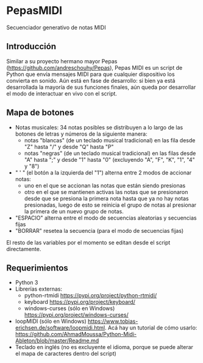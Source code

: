 # PepasMIDI
Secuenciador generativo de notas MIDI

## Introducción
Similar a su proyecto hermano mayor Pepas (https://github.com/andreschouhy/Pepas), Pepas MIDI es un script de Python que envía mensajes MIDI para que cualquier dispositivo los convierta en sonido.
Aún está en fase de desarrollo: si bien ya está desarrollada la mayoría de sus funciones finales, aún queda por desarrollar el modo de interactuar en vivo con el script.

## Mapa de botones
- Notas musicales: 34 notas posibles se distribuyen a lo largo de las botones de letras y números de la siguiente manera:
  - notas "blancas" (de un teclado musical tradicional) en las fila desde "Z" hasta "/" y desde "Q" hasta "P"
  - notas "negras" (de un teclado musical tradicional) en las filas desde "A" hasta ";" y desde "1" hasta "0" (excluyendo "A", "F", "K", "1", "4" y "8")
- " ' " (el botón a la izquierda del "1") alterna entre 2 modos de accionar notas:
  - uno en el que se accionan las notas que están siendo presionas
  - otro en el que se mantienen activas las notas que se presionaron desde que se presiona la primera nota hasta que ya no hay notas presionadas, luego de esto se reinicia el grupo de notas al presionar la primera de un nuevo grupo de notas.
- "ESPACIO" alterna entre el modo de secuencias aleatorias y secuencias fijas
- "BORRAR" resetea la secuencia (para el modo de secuencias fijas)

El resto de las variables por el momento se editan desde el script directamente.

## Requerimientos
- Python 3
- Librerías externas:
  - python-rtmidi https://pypi.org/project/python-rtmidi/
  - keyboard https://pypi.org/project/keyboard/
  - windows-curses (sólo en Windows) https://pypi.org/project/windows-curses/
- loopMIDI (sólo en Windows) https://www.tobias-erichsen.de/software/loopmidi.html. Acá hay un tutorial de cómo usarlo: https://github.com/AhmadMoussa/Python-Midi-Ableton/blob/master/Readme.md
- Teclado en inglés (no es excluyente el idioma, porque se puede alterar el mapa de caracteres dentro del script)
